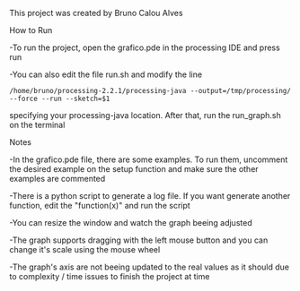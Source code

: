 This project was created by Bruno Calou Alves

How to Run

-To run the project, open the grafico.pde in the processing IDE and press run

-You can also edit the file run.sh and modify the line

	/home/bruno/processing-2.2.1/processing-java --output=/tmp/processing/ --force --run --sketch=$1

 specifying your processing-java location. After that, run the run_graph.sh on the terminal

Notes

-In the grafico.pde file, there are some examples. To run them, uncomment the desired
example on the setup function and make sure the other examples are commented

-There is a python script to generate a log file. If you want generate another function,
edit the "function(x)" and run the script

-You can resize the window and watch the graph beeing adjusted

-The graph supports dragging with the left mouse button and you can change it's scale
using the mouse wheel

-The graph's axis are not beeing updated to the real values as it should due to
complexity / time issues to finish the project at time
